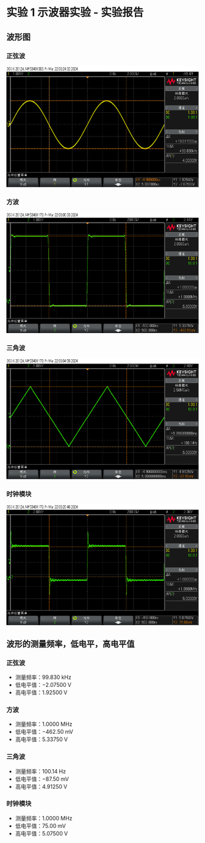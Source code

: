 # 实验 1 示波器实验 - 实验报告

## 波形图

### 正弦波

![正弦波](./1-sine.bmp)

### 方波

![方波](./2-TTL.bmp)

### 三角波

![三角波](./3-zigzag.bmp)

### 时钟模块

![时钟模块](./4-clock.bmp)

## 波形的测量频率，低电平，高电平值

### 正弦波

- 测量频率：$99.830\;\mathrm{kHz}$
- 低电平值：$-2.07500\;\mathrm{V}$
- 高电平值：$1.92500\;\mathrm{V}$

### 方波

- 测量频率：$1.0000\;\mathrm{MHz}$
- 低电平值：$-462.50\;\mathrm{mV}$
- 高电平值：$5.33750\;\mathrm{V}$

### 三角波

- 测量频率：$100.14\;\mathrm{Hz}$
- 低电平值：$-87.50\;\mathrm{mV}$
- 高电平值：$4.91250\;\mathrm{V}$

### 时钟模块

- 测量频率：$1.0000\;\mathrm{MHz}$
- 低电平值：$75.00\;\mathrm{mV}$
- 高电平值：$5.07500\;\mathrm{V}$